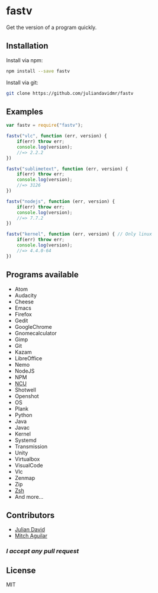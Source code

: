 # fastv

Get the version of a program quickly.

## Installation
Install via npm:
```bash
npm install --save fastv
```
Install via git:
```bash
git clone https://github.com/juliandavidmr/fastv
```

## Examples
```js
var fastv = require("fastv");

fastv("vlc", function (err, version) {
    if(err) throw err;
    console.log(version);
    //=> 2.2.2
})
```

```js
fastv("sublimetext", function (err, version) {
    if(err) throw err;
    console.log(version);
    //=> 3126
})
```

```js
fastv("nodejs", function (err, version) {
    if(err) throw err;
    console.log(version);
    //=> 7.7.2
})
```

```js
fastv("kernel", function (err, version) { // Only linux
    if(err) throw err;
    console.log(version);
    //=> 4.4.0-64
})
```

## Programs available
* Atom
* Audacity
* Cheese
* Emacs
* Firefox
* Gedit
* GoogleChrome
* Gnomecalculator
* Gimp
* Git
* Kazam
* LibreOffice
* Nemo
* NodeJS
* NPM
* [NCU](https://www.npmjs.com/package/npm-check-updates)
* Shotwell
* Openshot
* OS
* Plank
* Python
* Java
* Javac
* Kernel                
* Systemd
* Transmission
* Unity
* Virtualbox
* VisualCode
* Vlc
* Zenmap
* Zip
* [Zsh](https://github.com/robbyrussell/oh-my-zsh)
* And more...

## Contributors

* [Julian David](https://github.com/juliandavidmr)
* [Mitch Aguilar](https://github.com/MitchAguilar)


### _I accept any pull request_

## License
MIT